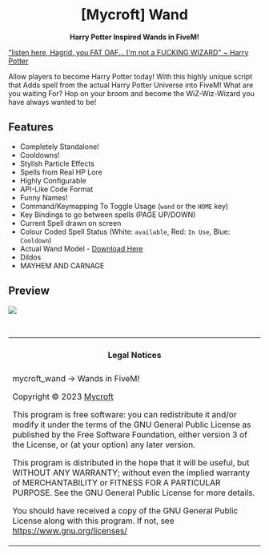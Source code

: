 <h1 align='center'>[Mycroft] Wand</a></h1><p align='center'><b>Harry Potter Inspired Wands in FiveM!</b></h5>

["listen here, Hagrid, you FAT OAF... I'm not a FUCKING WIZARD" ~ Harry Potter](https://www.youtube.com/watch?v=IqUN4YdQgVQ)

Allow players to become Harry Potter today! With this highly unique script that Adds spell from the actual Harry Potter Universe into FiveM!
What are you waiting For? Hop on your broom and become the WiZ-Wiz-Wizard you have always wanted to be!

## Features

- Completely Standalone!
- Cooldowns!
- Stylish Particle Effects
- Spells from Real HP Lore
- Highly Configurable
- API-Like Code Format
- Funny Names!
- Command/Keymapping To Toggle Usage (`wand` or the `HOME` key)
- Key Bindings to go between spells (PAGE UP/DOWN)
- Current Spell drawn on screen
- Colour Coded Spell Status (White: `available`, Red: `In Use`, Blue: `Cooldown`)
- Actual Wand Model - [Download Here](https://www.gta5-mods.com/weapons/harry-potter-wand)
- Dildos
- MAYHEM AND CARNAGE

## Preview

[![](https://i.imgur.com/cmRZ5UV.png)](https://www.youtube.com/watch?v=YmhXaU7ilq0)

<br>
<table><tr><td><h4 align='center'>Legal Notices</h4></tr></td>
<tr><td>
mycroft_wand -> Wands in FiveM!

Copyright © 2023  [Mycroft](https://github.com/Mycroft-Studios)


This program is free software: you can redistribute it and/or modify
it under the terms of the GNU General Public License as published by
the Free Software Foundation, either version 3 of the License, or
(at your option) any later version.


This program is distributed in the hope that it will be useful,
but WITHOUT ANY WARRANTY; without even the implied warranty of
MERCHANTABILITY or FITNESS FOR A PARTICULAR PURPOSE.  See the
GNU General Public License for more details.


You should have received a copy of the GNU General Public License
along with this program.
If not, see <https://www.gnu.org/licenses/>
</td></tr></table>